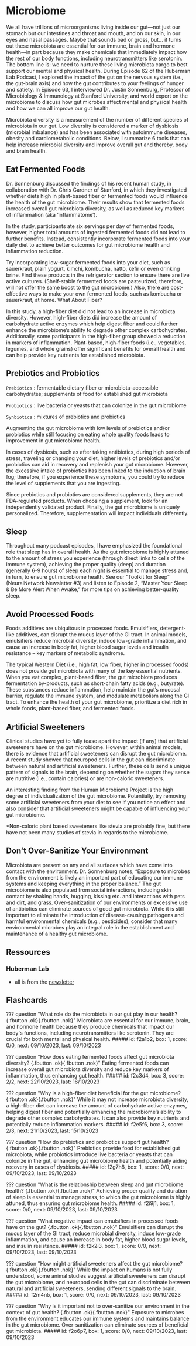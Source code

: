# Microbiome
We all have trillions of microorganisms living inside our gut—not just our stomach but our intesti­nes and throat and mouth, and on our skin, in our eyes and nasal passages. Maybe that sounds bad or gross, but… it turns out these microbiota are essential for our immune, brain and hormone health—in part because they make chemicals that immediately impact how the rest of our body functions, including neurotransmitters like serotonin. The bottom line is: we need to nurture these living microbiota cargo to best support our mental and physical health. During Episode 62 of the Huberman Lab Podcast, I explored the impact of the gut on the nervous system (i.e., the gut-brain axis) and how the gut contributes to your feelings of hunger and satiety. In Episode 63, I interviewed Dr. Justin Sonnenburg, Professor of Microbiology & Immunology at Stanford University, and world expert on the microbiome to discuss how gut microbes affect mental and physical health and how we can all improve our gut health.

Microbiota diversity is a measurement of the number of different species of microbiota in our gut. Low diversity is considered a marker of dysbiosis (microbial imbalance) and has been associated with autoimmune diseases, obesity and cardiometabolic conditions. Below, I summarize 6 tools that can help increase microbial diversity and improve overall gut and thereby, body and brain health.

## Eat Fermented Foods
Dr. Sonnenburg discussed the findings of his recent human study, in collaboration with Dr. Chris Gardner of Stanford, in which they investigated whether diets high in plant-based fiber or fermented foods would influence the health of the gut microbiome. Their results show that fermented foods increased overall gut microbiota diversity, as well as reduced key markers of inflammation (aka ‘inflammatome’).

​In the study, participants ate six servings per day of fermented foods, however, higher total amounts of ingested fermented foods did not lead to further benefits. Instead, consistently incorporate fermented foods into your daily diet to achieve better outcomes for gut microbiome health and inflammation reduction.

Try incorporating low-sugar fermented foods into your diet, such as sauerkraut, plain yogurt, kimchi, kombucha, natto, kefir or even drinking brine. Find these products in the refrigerator section to ensure there are live active cultures. (Shelf-stable fermented foods are pasteurized, therefore, will not offer the same boost to the gut microbiome.) Also, there are cost-effective ways to make your own fermented foods, such as kombucha or sauerkraut, at home.
What About Fiber?

In this study, a high-fiber diet did not lead to an increase in microbiota diversity. However, high-fiber diets did increase the amount of carbohydrate active enzymes which help digest fiber and could further enhance the microbiome’s ability to degrade other complex carbohydrates. Additionally, some participants in the high-fiber group showed a reduction in markers of inflammation. Plant-based, high-fiber foods (i.e., vegetables, legumes, and whole grains) offer significant benefits for overall health and can help provide key nutrients for established microbiota.

## Prebiotics and Probiotics

`Prebiotics`
: fermentable dietary fiber or microbiota-accessible carbohydrates; supplements of food for established gut microbiota

`​Probiotics`
: live bacteria or yeasts that can colonize in the gut microbiome

`Synbiotics`
: mixtures of prebiotics and probiotics

Augmenting the gut microbiome with low levels of prebiotics and/or probiotics while still focusing on eating whole quality foods leads to improvement in gut microbiome health.

In cases of dysbiosis, such as after taking antibiotics, during high periods of stress, traveling or changing your diet, higher levels of prebiotics and/or probiotics can aid in recovery and replenish your gut microbiome. However, the excessive intake of probiotics has been linked to the induction of brain fog; therefore, if you experience these symptoms, you could try to reduce the level of supplements that you are ingesting.

Since prebiotics and probiotics are considered supplements, they are not FDA-regulated products. When choosing a supplement, look for an independently validated product. Finally, the gut microbiome is uniquely personalized. Therefore, supplementation will impact individuals differently.

## Sleep
Throughout many podcast episodes, I have emphasized the foundational role that sleep has in overall health. As the gut microbiome is highly attuned to the amount of stress you experience (through direct links to cells of the immune system), achieving the proper quality (deep) and duration (generally 6-9 hours) of sleep each night is essential to manage stress and, in turn, to ensure gut microbiome health. See our “Toolkit for Sleep” (NeuralNetwork Newsletter #3) and listen to Episode 2, “Master Your Sleep & Be More Alert When Awake,” for more tips on achieving better-quality sleep.

## Avoid Processed Foods
Foods additives are ubiquitous in processed foods. Emulsifiers, detergent-like additives, can disrupt the mucus layer of the GI tract. In animal models, emulsifiers reduce microbial diversity, induce low-grade inflammation, and cause an increase in body fat, higher blood sugar levels and insulin resistance – key markers of metabolic syndrome.

The typical Western Diet (i.e., high fat, low fiber, higher in processed foods) does not provide gut microbiota with many of the key essential nutrients. When you eat complex, plant-based fiber, the gut microbiota produces fermentation by-products, such as short-chain fatty acids (e.g., butyrate). These substances reduce inflammation, help maintain the gut’s mucosal barrier, regulate the immune system, and modulate metabolism along the GI tract. To enhance the health of your gut microbiome, prioritize a diet rich in whole foods, plant-based fiber, and fermented foods.

## Artificial Sweeteners
Clinical studies have yet to fully tease apart the impact (if any) that artificial sweeteners have on the gut microbiome. However, within animal models, there is evidence that artificial sweeteners can disrupt the gut microbiome. A recent study showed that neuropod cells in the gut can discriminate between natural and artificial sweeteners. Further, these cells send a unique pattern of signals to the brain, depending on whether the sugars they sense are nutritive (i.e., contain calories) or are non-caloric sweeteners.

An interesting finding from the Human Microbiome Project is the high degree of individualization of the gut microbiome. Potentially, try removing some artificial sweeteners from your diet to see if you notice an effect and also consider that artificial sweeteners might be capable of influencing your gut microbiome.

*Non-caloric plant based sweeteners like stevia are probably fine, but there have not been many studies of stevia in regards to the microbiome.

## Don’t Over-Sanitize Your Environment
Microbiota are present on any and all surfaces which have come into contact with the environment. Dr. Sonnenburg notes, “Exposure to microbes from the environment is likely an important part of educating our immune systems and keeping everything in the proper balance.” The gut microbiome is also populated from social interactions, including skin contact by shaking hands, hugging, kissing etc. and interactions with pets and dirt, and grass. Over-sanitization of our environments or excessive use of antibiotics can eliminate sources of good gut microbiota. While it is still important to eliminate the introduction of disease-causing pathogens and harmful environmental chemicals (e.g., pesticides), consider that many environmental microbes play an integral role in the establishment and maintenance of a healthy gut microbiome.

## Ressources
### Huberman Lab
- all is from the [newsletter](https://www.hubermanlab.com/newsletter/6-key-tools-to-improve-your-gut-microbiome-health)

## Flashcards
??? question "What role do the microbiota in our gut play in our health? [](){.fbutton .ok}[](){.fbutton .nok}"
    Microbiota are essential for our immune, brain, and hormone health because they produce chemicals that impact our body's functions, including neurotransmitters like serotonin. They are crucial for both mental and physical health.
    ##### id: f2a1b2, box: 1, score: 0/0, next: 09/10/2023, last: 09/10/2023

??? question "How does eating fermented foods affect gut microbiota diversity? [](){.fbutton .ok}[](){.fbutton .nok}"
    Eating fermented foods can increase overall gut microbiota diversity and reduce key markers of inflammation, thus enhancing gut health.
    ##### id: f2c3d4, box: 3, score: 2/2, next: 22/10/2023, last: 16/10/2023

??? question "Why is a high-fiber diet beneficial for the gut microbiome? [](){.fbutton .ok}[](){.fbutton .nok}"
    While it may not increase microbiota diversity, a high-fiber diet can increase the amount of carbohydrate active enzymes, helping digest fiber and potentially enhancing the microbiome’s ability to degrade other complex carbohydrates. It can also provide key nutrients and potentially reduce inflammation markers.
    ##### id: f2e5f6, box: 3, score: 2/3, next: 21/10/2023, last: 15/10/2023

??? question "How do prebiotics and probiotics support gut health? [](){.fbutton .ok}[](){.fbutton .nok}"
    Prebiotics provide food for established gut microbiota, while probiotics introduce live bacteria or yeasts that can colonize in the gut, enhancing gut microbiome health and potentially aiding recovery in cases of dysbiosis.
    ##### id: f2g7h8, box: 1, score: 0/0, next: 09/10/2023, last: 09/10/2023

??? question "What is the relationship between sleep and gut microbiome health? [](){.fbutton .ok}[](){.fbutton .nok}"
    Achieving proper quality and duration of sleep is essential to manage stress, to which the gut microbiome is highly attuned, thus ensuring gut microbiome health.
    ##### id: f2i9j1, box: 1, score: 0/0, next: 09/10/2023, last: 09/10/2023

??? question "What negative impact can emulsifiers in processed foods have on the gut? [](){.fbutton .ok}[](){.fbutton .nok}"
    Emulsifiers can disrupt the mucus layer of the GI tract, reduce microbial diversity, induce low-grade inflammation, and cause an increase in body fat, higher blood sugar levels, and insulin resistance.
    ##### id: f2k2l3, box: 1, score: 0/0, next: 09/10/2023, last: 09/10/2023

??? question "How might artificial sweeteners affect the gut microbiome? [](){.fbutton .ok}[](){.fbutton .nok}"
    While the impact on humans is not fully understood, some animal studies suggest artificial sweeteners can disrupt the gut microbiome, and neuropod cells in the gut can discriminate between natural and artificial sweeteners, sending different signals to the brain.
    ##### id: f2m4n5, box: 1, score: 0/0, next: 09/10/2023, last: 09/10/2023

??? question "Why is it important not to over-sanitize our environment in the context of gut health? [](){.fbutton .ok}[](){.fbutton .nok}"
    Exposure to microbes from the environment educates our immune systems and maintains balance in the gut microbiome. Over-sanitization can eliminate sources of beneficial gut microbiota.
    ##### id: f2o6p7, box: 1, score: 0/0, next: 09/10/2023, last: 09/10/2023
